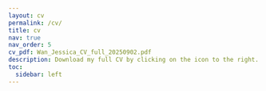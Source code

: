 ```yaml
---
layout: cv
permalink: /cv/
title: cv
nav: true
nav_order: 5
cv_pdf: Wan_Jessica_CV_full_20250902.pdf
description: Download my full CV by clicking on the icon to the right.
toc:
  sidebar: left
---
```

